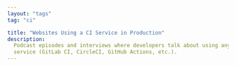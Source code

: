 ```yaml
---
layout: "tags"
tag: "ci"

title: "Websites Using a CI Service in Production"
description:
  Podcast episodes and interviews where developers talk about using any CI
  service (GitLab CI, CircleCI, GitHub Actions, etc.).
---
```

